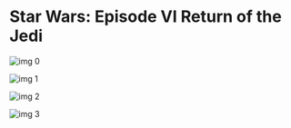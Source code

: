 # Star Wars: Episode VI Return of the Jedi

![img 0](https://i.imgur.com/uCcj3Hj.jpg)

![img 1](https://i.imgur.com/UuSGj2Z.png)

![img 2](https://i.imgur.com/2wm5EN3.jpg)

![img 3](https://i.imgur.com/N5UjfpB.jpg)

